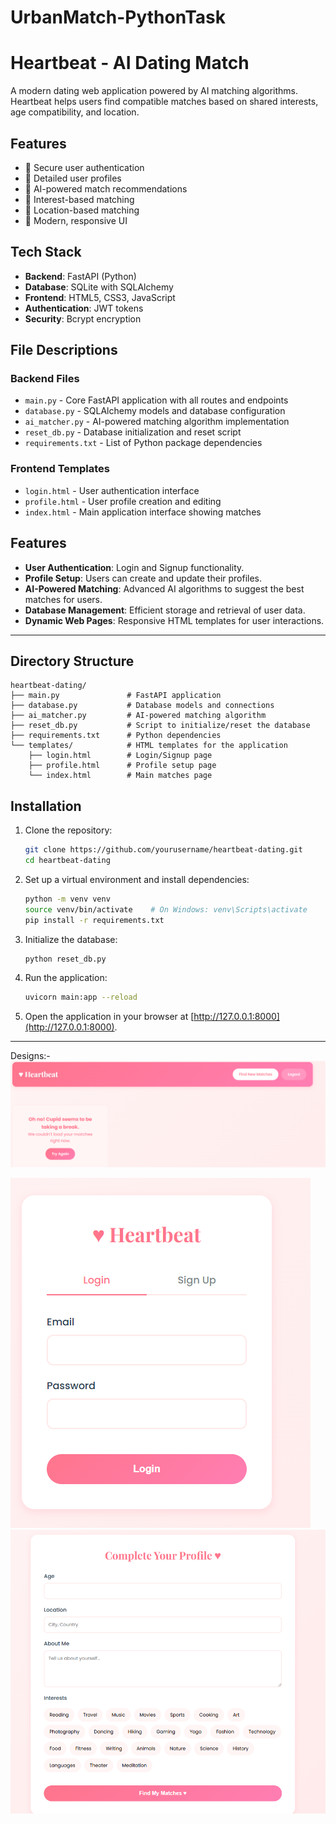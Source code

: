 # UrbanMatch-PythonTask
# Heartbeat - AI Dating Match

A modern dating web application powered by AI matching algorithms. Heartbeat helps users find compatible matches based on shared interests, age compatibility, and location.



## Features

- 🔐 Secure user authentication
- 👤 Detailed user profiles
- 💝 AI-powered match recommendations
- 🎯 Interest-based matching
- 📍 Location-based matching
- 💫 Modern, responsive UI

## Tech Stack

- **Backend**: FastAPI (Python)
- **Database**: SQLite with SQLAlchemy
- **Frontend**: HTML5, CSS3, JavaScript
- **Authentication**: JWT tokens
- **Security**: Bcrypt encryption


## File Descriptions

### Backend Files
- `main.py` - Core FastAPI application with all routes and endpoints
- `database.py` - SQLAlchemy models and database configuration
- `ai_matcher.py` - AI-powered matching algorithm implementation
- `reset_db.py` - Database initialization and reset script
- `requirements.txt` - List of Python package dependencies

### Frontend Templates
- `login.html` - User authentication interface
- `profile.html` - User profile creation and editing
- `index.html` - Main application interface showing matches



## Features

- **User Authentication**: Login and Signup functionality.
- **Profile Setup**: Users can create and update their profiles.
- **AI-Powered Matching**: Advanced AI algorithms to suggest the best matches for users.
- **Database Management**: Efficient storage and retrieval of user data.
- **Dynamic Web Pages**: Responsive HTML templates for user interactions.

---

## Directory Structure

```plaintext
heartbeat-dating/
├── main.py               # FastAPI application
├── database.py           # Database models and connections
├── ai_matcher.py         # AI-powered matching algorithm
├── reset_db.py           # Script to initialize/reset the database
├── requirements.txt      # Python dependencies
└── templates/            # HTML templates for the application
    ├── login.html        # Login/Signup page
    ├── profile.html      # Profile setup page
    └── index.html        # Main matches page
```



## Installation

1. Clone the repository:
   ```bash
   git clone https://github.com/yourusername/heartbeat-dating.git
   cd heartbeat-dating
   ```

2. Set up a virtual environment and install dependencies:
   ```bash
   python -m venv venv
   source venv/bin/activate    # On Windows: venv\Scripts\activate
   pip install -r requirements.txt
   ```

3. Initialize the database:
   ```bash
   python reset_db.py
   ```

4. Run the application:
   ```bash
   uvicorn main:app --reload
   ```

5. Open the application in your browser at [http://127.0.0.1:8000](http://127.0.0.1:8000).

---
Designs:-
![Homepage Screenshot](https://github.com/AaryanAnand10/UrbanMatch-PythonTask/blob/main/images/MaIn.png)


![Login Screenshot](https://github.com/AaryanAnand10/UrbanMatch-PythonTask/blob/main/images/login.png)
![Profile Screenshot](https://github.com/AaryanAnand10/UrbanMatch-PythonTask/blob/main/images/profile.png)
